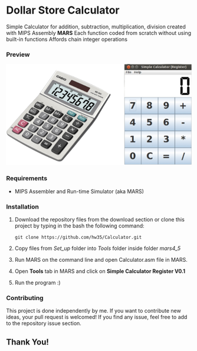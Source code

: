 # Dollar Store Calculator
Simple Calculator for addition, subtraction, multiplication, division created with MIPS Assembly **MARS**
Each function coded from scratch without using built-in functions
Affords chain integer operations

### Preview
![Calculator - screenshot](Preview.png)

### Requirements
* MIPS Assembler and Run-time Simulator (aka MARS)

### Installation

1. Download the repository files from the download section or clone this project by typing in the bash the following command:

       git clone https://github.com/hw35/Calculator.git
2. Copy files from *Set_up* folder into *Tools* folder inside folder *mars4_5*
3. Run MARS on the command line and open Calculator.asm file in MARS.
4. Open **Tools** tab in MARS and click on **Simple Calculator Register V0.1**
5. Run the program :)

### Contributing
This project is done independently by me.
If you want to contribute new ideas, your pull request is welcomed!
If you find any issue, feel free to add to the repository issue section.

## Thank You!
